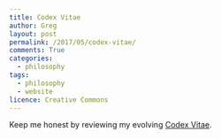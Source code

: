 ```yaml
---
title: Codex Vitae
author: Greg
layout: post
permalink: /2017/05/codex-vitae/
comments: True
categories:
  - philosophy
tags:
  - philosophy
  - website
licence: Creative Commons
---
```


Keep me honest by reviewing my evolving [Codex Vitae](/codex).
